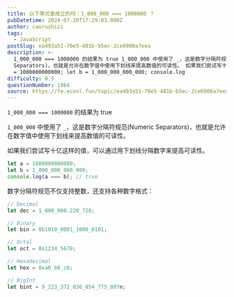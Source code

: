 ```yaml
---
title: 以下等式是成立的吗：1_000_000 === 1000000 ？
pubDatetime: 2024-07-20T17:29:03.000Z
author: caorushizi
tags:
  - JavaScript
postSlug: ea493a51-70e5-481b-b5ec-2ce6900a7eea
description: >-
  1_000_000 === 1000000 的结果为 true 1_000_000 中使用了 _，这是数字分隔符规范(Numeric
  Separators)，也就是允许在数字值中使用下划线来提高数值的可读性。 如果我们尝试写十亿这样的值，可以通过用下划线分隔数字来提高可读性。 let a
  = 1000000000000; let b = 1_000_000_000_000; console.log
difficulty: 0.5
questionNumber: 1964
source: https://fe.ecool.fun/topic/ea493a51-70e5-481b-b5ec-2ce6900a7eea
---
```


`1_000_000 === 1000000` 的结果为 true

`1_000_000` 中使用了 `_`，这是数字分隔符规范(Numeric Separators)，也就是允许在数字值中使用下划线来提高数值的可读性。

如果我们尝试写十亿这样的值，可以通过用下划线分隔数字来提高可读性。

```js
let a = 1000000000000;
let b = 1_000_000_000_000;
console.log(a === b); // true
```

数字分隔符规范不仅支持整数，还支持各种数字格式：

```js
// Decimal
let dec = 1_000_000.220_720;

// Binary
let bin = 0b1010_0001_1000_0101;

// Octal
let oct = 0o1234_5670;

// Hexadecimal
let hex = 0xa0_b0_c0;

// BigInt
let bint = 9_223_372_036_854_775_807n;
```
